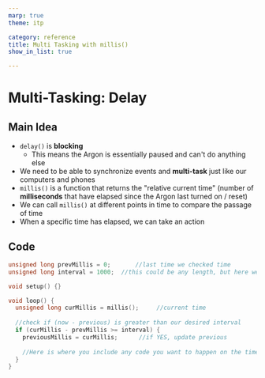 ```yaml
---
marp: true
theme: itp

category: reference
title: Multi Tasking with millis()
show_in_list: true

---
```


<!-- headingDivider: 2 -->

# Multi-Tasking: Delay
## Main Idea

* `delay()` is **blocking**
  * This means the Argon is essentially paused and can't do anything else
* We need to be able to synchronize events and **multi-task** just like our computers and phones
* `millis()` is a function that returns the "relative current time" (number of **milliseconds** that have elapsed since the Argon last turned on / reset)
* We can call `millis()` at different points in time to compare the passage of time
* When a specific time has elapsed, we can take an action



## Code
```c++
unsigned long prevMillis = 0;		//last time we checked time
unsigned long interval = 1000;	//this could be any length, but here we set 1000 ms (1 sec)  between operations

void setup() {}

void loop() {
  unsigned long curMillis = millis();     //current time
  
  //check if (now - previous) is greater than our desired interval
  if (curMillis - prevMillis >= interval) {   
    previousMillis = curMillis;      //if YES, update previous
  	
    //Here is where you include any code you want to happen on the time interval
  }
}
```
